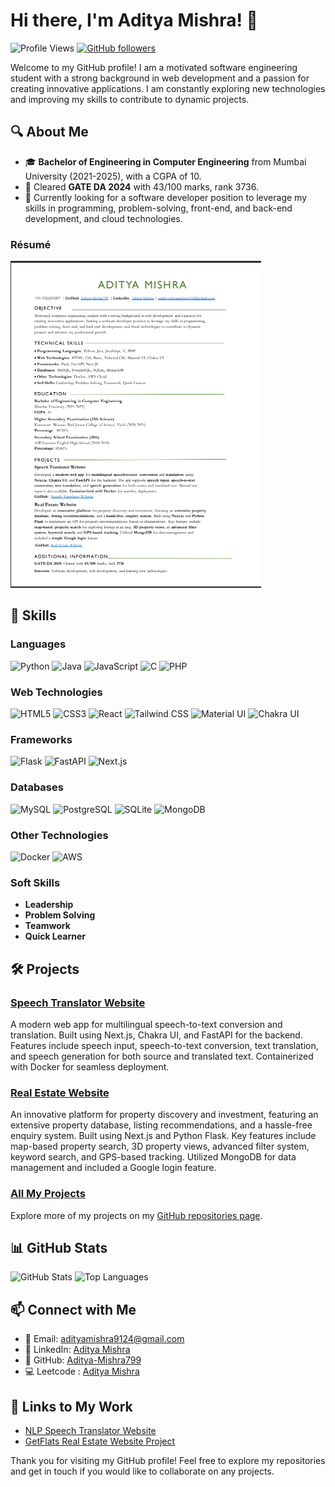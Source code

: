 # Hi there, I'm Aditya Mishra! 👋

![Profile Views](https://komarev.com/ghpvc/?username=Aditya-Mishra799&color=blueviolet)
[![GitHub followers](https://img.shields.io/github/followers/Aditya-Mishra799?label=Follow&style=social)](https://github.com/Aditya-Mishra799/?tab=follow)

Welcome to my GitHub profile! I am a motivated software engineering student with a strong background in web development and a passion for creating innovative applications. I am constantly exploring new technologies and improving my skills to contribute to dynamic projects.

## 🔍 About Me

- 🎓 **Bachelor of Engineering in Computer Engineering** from Mumbai University (2021-2025), with a CGPA of 10.
- 🌟 Cleared **GATE DA 2024** with 43/100 marks, rank 3736.
- 💼 Currently looking for a software developer position to leverage my skills in programming, problem-solving, front-end, and back-end development, and cloud technologies.

### Résumé
[![Resume Preview](./resume.png)](https://drive.google.com/file/d/1SFyxzJZ8uYtPYgzRZVGBtR80VDV0WLH8/view?usp=sharing)



## 🚀 Skills

### Languages
![Python](https://img.shields.io/badge/-Python-3776AB?style=flat&logo=python&logoColor=white)
![Java](https://img.shields.io/badge/-Java-007396?style=flat&logo=java&logoColor=white)
![JavaScript](https://img.shields.io/badge/-JavaScript-F7DF1E?style=flat&logo=javascript&logoColor=black)
![C](https://img.shields.io/badge/-C-A8B9CC?style=flat&logo=c&logoColor=white)
![PHP](https://img.shields.io/badge/-PHP-777BB4?style=flat&logo=php&logoColor=white)

### Web Technologies
![HTML5](https://img.shields.io/badge/-HTML5-E34F26?style=flat&logo=html5&logoColor=white)
![CSS3](https://img.shields.io/badge/-CSS3-1572B6?style=flat&logo=css3)
![React](https://img.shields.io/badge/-React-61DAFB?style=flat&logo=react&logoColor=white)
![Tailwind CSS](https://img.shields.io/badge/-Tailwind%20CSS-38B2AC?style=flat&logo=tailwind-css&logoColor=white)
![Material UI](https://img.shields.io/badge/-Material%20UI-0081CB?style=flat&logo=material-ui&logoColor=white)
![Chakra UI](https://img.shields.io/badge/-Chakra%20UI-319795?style=flat&logo=chakra-ui&logoColor=white)

### Frameworks
![Flask](https://img.shields.io/badge/-Flask-000000?style=flat&logo=flask&logoColor=white)
![FastAPI](https://img.shields.io/badge/-FastAPI-009688?style=flat&logo=fastapi&logoColor=white)
![Next.js](https://img.shields.io/badge/-Next.js-000000?style=flat&logo=next-dot-js&logoColor=white)

### Databases
![MySQL](https://img.shields.io/badge/-MySQL-4479A1?style=flat&logo=mysql&logoColor=white)
![PostgreSQL](https://img.shields.io/badge/-PostgreSQL-336791?style=flat&logo=postgresql&logoColor=white)
![SQLite](https://img.shields.io/badge/-SQLite-003B57?style=flat&logo=sqlite&logoColor=white)
![MongoDB](https://img.shields.io/badge/-MongoDB-47A248?style=flat&logo=mongodb&logoColor=white)

### Other Technologies
![Docker](https://img.shields.io/badge/-Docker-2496ED?style=flat&logo=docker&logoColor=white)
![AWS](https://img.shields.io/badge/-AWS-232F3E?style=flat&logo=amazon-aws&logoColor=white)

### Soft Skills
- **Leadership**
- **Problem Solving**
- **Teamwork**
- **Quick Learner**

## 🛠️ Projects

### [Speech Translator Website](https://github.com/Aditya-Mishra799/NLP-Speech-Translator-Website)
A modern web app for multilingual speech-to-text conversion and translation. Built using Next.js, Chakra UI, and FastAPI for the backend. Features include speech input, speech-to-text conversion, text translation, and speech generation for both source and translated text. Containerized with Docker for seamless deployment.

### [Real Estate Website](https://github.com/Aditya-Mishra799/GetFlats-Real-Estate-Website-Project)
An innovative platform for property discovery and investment, featuring an extensive property database, listing recommendations, and a hassle-free enquiry system. Built using Next.js and Python Flask. Key features include map-based property search, 3D property views, advanced filter system, keyword search, and GPS-based tracking. Utilized MongoDB for data management and included a Google login feature.

### [All My Projects](https://github.com/Aditya-Mishra799?tab=repositories)
Explore more of my projects on my [GitHub repositories page](https://github.com/Aditya-Mishra799?tab=repositories).


## 📊 GitHub Stats

![GitHub Stats](https://github-readme-stats.vercel.app/api?username=Aditya-Mishra799&show_icons=true&theme=radical)
![Top Languages](https://github-readme-stats.vercel.app/api/top-langs/?username=Aditya-Mishra799&layout=compact&theme=radical)

## 📫 Connect with Me

- 📧 Email: [adityamishra9124@gmail.com](mailto:adityamishra9124@gmail.com)
- 💼 LinkedIn: [Aditya Mishra](https://www.linkedin.com/in/aditya-mishra-b4050a291/)
- 🐙 GitHub: [Aditya-Mishra799](https://github.com/Aditya-Mishra799)
- 💻 Leetcode : [Aditya Mishra](https://leetcode.com/u/aditya-mishr/)

## 🔗 Links to My Work

- [NLP Speech Translator Website](https://github.com/Aditya-Mishra799/NLP-Speech-Translator-Website)
- [GetFlats Real Estate Website Project](https://github.com/Aditya-Mishra799/GetFlats-Real-Estate-Website-Project)

Thank you for visiting my GitHub profile! Feel free to explore my repositories and get in touch if you would like to collaborate on any projects.
